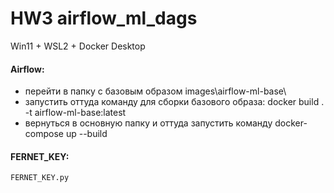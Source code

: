 # HW3 airflow_ml_dags

Win11 + WSL2 + Docker Desktop

#### Airflow:
- перейти в папку с базовым образом images\airflow-ml-base\
- запустить оттуда команду  для сборки базового образа:
docker build . -t airflow-ml-base:latest
- вернуться в основную папку и оттуда запустить команду docker-compose up --build 

#### FERNET_KEY:
```
FERNET_KEY.py
```




